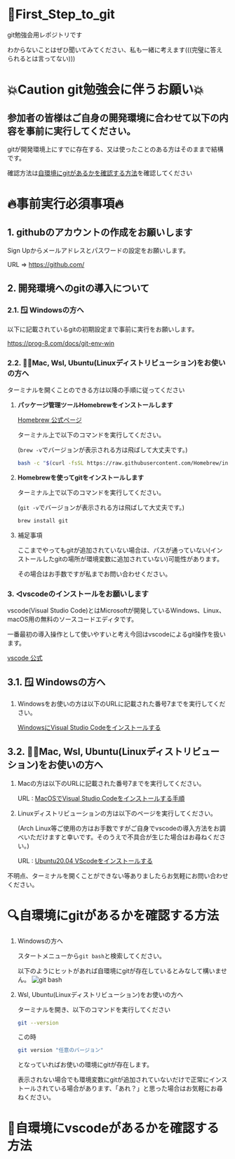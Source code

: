 # 🎉First_Step_to_git

git勉強会用レポジトリです

わからないことはぜひ聞いてみてください、私も一緒に考えます(((完璧に答えられるとは言ってない)))

# 💥Caution  git勉強会に伴うお願い💥

## __参加者の皆様はご自身の開発環境に合わせて以下の内容を事前に実行してください。__

gitが開発環境上にすでに存在する、又は使ったことのある方はそのままで結構です。

確認方法は[自環境にgitがあるかを確認する方法](#自環境にgitがあるかを確認する方法)を確認してください

# 🔥事前実行必須事項🔥
## __1. githubのアカウントの作成をお願いします__
Sign Upからメールアドレスとパスワードの設定をお願いします。

URL => https://github.com/

## __2. 開発環境へのgitの導入について__

### __2.1. 🪟 Windowsの方へ__

以下に記載されているgitの初期設定まで事前に実行をお願いします。

https://prog-8.com/docs/git-env-win

### __2.2. 🍎🐧Mac, Wsl, Ubuntu(Linuxディストリビューション)をお使いの方へ__

ターミナルを開くことのできる方は以降の手順に従ってください

1. __パッケージ管理ツールHomebrewをインストールします__

	[Homebrew 公式ページ](https://brew.sh/index_ja)

	ターミナル上で以下のコマンドを実行してください。

	(```brew -v```でバージョンが表示される方は飛ばして大丈夫です。)
	```sh
	bash -c "$(curl -fsSL https://raw.githubusercontent.com/Homebrew/install/master/install.sh)"
	```

2. __Homebrewを使ってgitをインストールします__

	ターミナル上で以下のコマンドを実行してください。

	(```git -v```でバージョンが表示される方は飛ばして大丈夫です。)
	```sh
	brew install git
	```
3. 補足事項

	ここまでやってもgitが追加されていない場合は、パスが通っていない(インストールしたgitの場所が環境変数に追加されていない)可能性があります。

	その場合はお手数ですが私までお問い合わせください。

### __3. ◁vscodeのインストールをお願いします__

vscode(Visual Studio Code)とはMicrosoftが開発しているWindows、Linux、macOS用の無料のソースコードエディタです。

一番最初の導入操作として使いやすいと考え今回はvscodeによるgit操作を扱います。

[vscode 公式](https://azure.microsoft.com/ja-jp/products/visual-studio-code/)

## __3.1. 🪟 Windowsの方へ__

1. Windowsをお使いの方は以下のURLに記載された番号7までを実行してください。

	[WindowsにVisual Studio Codeをインストールする](https://qiita.com/suke_masa/items/91fddf0728a290b72fc4)

## __3.2. 🍎🐧Mac, Wsl, Ubuntu(Linuxディストリビューション)をお使いの方へ__

1. Macの方は以下のURLに記載された番号7までを実行してください。

	URL : [MacOSでVisual Studio Codeをインストールする手順](https://qiita.com/watamura/items/51c70fbb848e5f956fd6
)

2. Linuxディストリビューションの方は以下のページを実行してください。

	(Arch Linux等ご使用の方はお手数ですがご自身でvscodeの導入方法をお調べいただけますと幸いです。そのうえで不具合が生じた場合はお尋ねください。)

	URL : [Ubuntu20.04 VScodeをインストールする](https://mebee.info/2020/03/18/post-7546/)


不明点、ターミナルを開くことができない等ありましたらお気軽にお問い合わせください。

# 🔍自環境にgitがあるかを確認する方法

1. Windowsの方へ

	スタートメニューから```git bash```と検索してください。

	以下のようにヒットがあれば自環境にgitが存在しているとみなして構いません。
	![git bash](https://user-images.githubusercontent.com/58177127/142365075-f870a8b2-1630-4bb0-b7ca-a9af31bc86e4.jpg)

2. Wsl, Ubuntu(Linuxディストリビューション)をお使いの方へ

	ターミナルを開き、以下のコマンドを実行してください
	```sh
	git --version
	```

	この時
	```sh
	git version "任意のバージョン"
	```
	となっていればお使いの環境にgitが存在します。

	表示されない場合でも環境変数にgitが追加されていないだけで正常にインストールされている場合があります、「あれ？」と思った場合はお気軽にお尋ねください。

# 🔎自環境にvscodeがあるかを確認する方法


